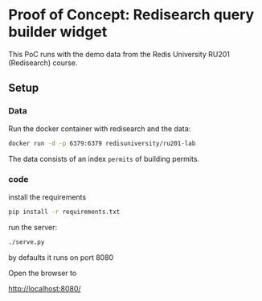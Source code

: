 # Proof of Concept: Redisearch query builder widget

This PoC runs with the demo data from the Redis University RU201 (Redisearch) course.

## Setup


### Data

Run the docker container with redisearch and the data:

```bash
docker run -d -p 6379:6379 redisuniversity/ru201-lab
```

The data consists of an index `permits` of building permits.


### code

install the requirements

```bash
pip install -r requirements.txt
```

run the server:

```bash
./serve.py
```

by defaults it runs on port 8080

Open the browser to

[http://localhost:8080/](http://localhost:8080/)

